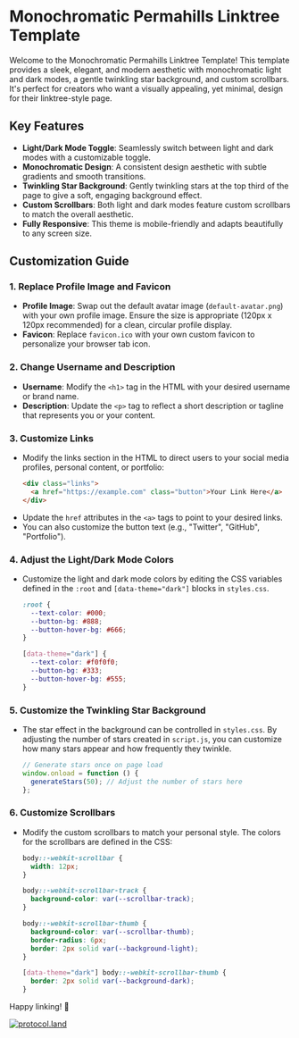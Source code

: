 # Monochromatic Permahills Linktree Template

Welcome to the Monochromatic Permahills Linktree Template! This template provides a sleek, elegant, and modern aesthetic with monochromatic light and dark modes, a gentle twinkling star background, and custom scrollbars. It's perfect for creators who want a visually appealing, yet minimal, design for their linktree-style page.

## Key Features

- **Light/Dark Mode Toggle**: Seamlessly switch between light and dark modes with a customizable toggle.
- **Monochromatic Design**: A consistent design aesthetic with subtle gradients and smooth transitions.
- **Twinkling Star Background**: Gently twinkling stars at the top third of the page to give a soft, engaging background effect.
- **Custom Scrollbars**: Both light and dark modes feature custom scrollbars to match the overall aesthetic.
- **Fully Responsive**: This theme is mobile-friendly and adapts beautifully to any screen size.

## Customization Guide

### 1. Replace Profile Image and Favicon

- **Profile Image**: Swap out the default avatar image (`default-avatar.png`) with your own profile image. Ensure the size is appropriate (120px x 120px recommended) for a clean, circular profile display.
- **Favicon**: Replace `favicon.ico` with your own custom favicon to personalize your browser tab icon.

### 2. Change Username and Description

- **Username**: Modify the `<h1>` tag in the HTML with your desired username or brand name.
- **Description**: Update the `<p>` tag to reflect a short description or tagline that represents you or your content.

### 3. Customize Links

- Modify the links section in the HTML to direct users to your social media profiles, personal content, or portfolio:
  ```html
  <div class="links">
    <a href="https://example.com" class="button">Your Link Here</a>
  </div>
  ```
- Update the `href` attributes in the `<a>` tags to point to your desired links.
- You can also customize the button text (e.g., "Twitter", "GitHub", "Portfolio").

### 4. Adjust the Light/Dark Mode Colors

- Customize the light and dark mode colors by editing the CSS variables defined in the `:root` and `[data-theme="dark"]` blocks in `styles.css`.

  ```css
  :root {
    --text-color: #000;
    --button-bg: #888;
    --button-hover-bg: #666;
  }

  [data-theme="dark"] {
    --text-color: #f0f0f0;
    --button-bg: #333;
    --button-hover-bg: #555;
  }
  ```

### 5. Customize the Twinkling Star Background

- The star effect in the background can be controlled in `styles.css`. By adjusting the number of stars created in `script.js`, you can customize how many stars appear and how frequently they twinkle.

  ```javascript
  // Generate stars once on page load
  window.onload = function () {
    generateStars(50); // Adjust the number of stars here
  };
  ```

### 6. Customize Scrollbars

- Modify the custom scrollbars to match your personal style. The colors for the scrollbars are defined in the CSS:

  ```css
  body::-webkit-scrollbar {
    width: 12px;
  }

  body::-webkit-scrollbar-track {
    background-color: var(--scrollbar-track);
  }

  body::-webkit-scrollbar-thumb {
    background-color: var(--scrollbar-thumb);
    border-radius: 6px;
    border: 2px solid var(--background-light);
  }

  [data-theme="dark"] body::-webkit-scrollbar-thumb {
    border: 2px solid var(--background-dark);
  }
  ```

Happy linking! 🌟

[![protocol.land](https://arweave.net/eZp8gOeR8Yl_cyH9jJToaCrt2He1PHr0pR4o-mHbEcY)](https://protocol.land/#/repository/<REPO_ID>)
